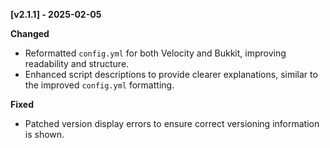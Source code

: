 **[v2.1.1] - 2025-02-05**  

**Changed**  
- Reformatted `config.yml` for both Velocity and Bukkit, improving readability and structure.  
- Enhanced script descriptions to provide clearer explanations, similar to the improved `config.yml` formatting.  

**Fixed**  
- Patched version display errors to ensure correct versioning information is shown.
